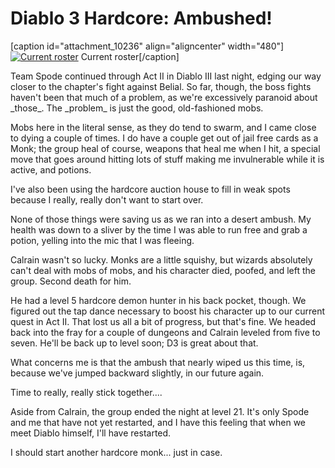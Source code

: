 # Diablo 3 Hardcore: Ambushed!

[caption id="attachment\_10236" align="aligncenter" width="480"][![](http://westkarana.com/wp-content/uploads/2012/07/Diablo-III-2012-07-23-00-00-23-83-480x345.jpg "Current roster")](http://westkarana.com/wp-content/uploads/2012/07/Diablo-III-2012-07-23-00-00-23-83.jpg) Current roster[/caption]

Team Spode continued through Act II in Diablo III last night, edging our way closer to the chapter's fight against Belial. So far, though, the boss fights haven't been that much of a problem, as we're excessively paranoid about \_those\_. The \_problem\_ is just the good, old-fashioned mobs.

Mobs here in the literal sense, as they do tend to swarm, and I came close to dying a couple of times. I do have a couple get out of jail free cards as a Monk; the group heal of course, weapons that heal me when I hit, a special move that goes around hitting lots of stuff making me invulnerable while it is active, and potions.

I've also been using the hardcore auction house to fill in weak spots because I really, really don't want to start over.

None of those things were saving us as we ran into a desert ambush. My health was down to a sliver by the time I was able to run free and grab a potion, yelling into the mic that I was fleeing.

Calrain wasn't so lucky. Monks are a little squishy, but wizards absolutely can't deal with mobs of mobs, and his character died, poofed, and left the group. Second death for him.

He had a level 5 hardcore demon hunter in his back pocket, though. We figured out the tap dance necessary to boost his character up to our current quest in Act II. That lost us all a bit of progress, but that's fine. We headed back into the fray for a couple of dungeons and Calrain leveled from five to seven. He'll be back up to level soon; D3 is great about that.

What concerns me is that the ambush that nearly wiped us this time, is, because we've jumped backward slightly, in our future again.

Time to really, really stick together....

Aside from Calrain, the group ended the night at level 21. It's only Spode and me that have not yet restarted, and I have this feeling that when we meet Diablo himself, I'll have restarted.

I should start another hardcore monk... just in case.

